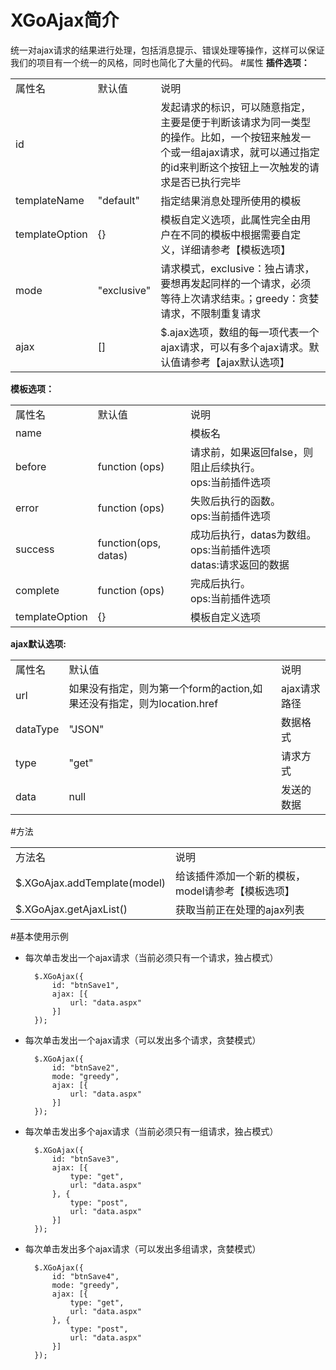 # XGoAjax简介
统一对ajax请求的结果进行处理，包括消息提示、错误处理等操作，这样可以保证我们的项目有一个统一的风格，同时也简化了大量的代码。
#属性
**插件选项：**

<table>
<tr>
<td>属性名</td>
<td>默认值</td>
<td>说明</td>
</tr>
<tr>
<td>id</td>
<td></td>
<td>发起请求的标识，可以随意指定，主要是便于判断该请求为同一类型的操作。比如，一个按钮来触发一个或一组ajax请求，就可以通过指定的id来判断这个按钮上一次触发的请求是否已执行完毕</td>
</tr>
<tr>
<td>templateName</td>
<td>"default"</td>
<td>
指定结果消息处理所使用的模板
</td>
</tr>
<tr>
<td>templateOption</td>
<td>{}</td>
<td>
模板自定义选项，此属性完全由用户在不同的模板中根据需要自定义，详细请参考【模板选项】
</td>
</tr>
<tr>
<td>mode</td>
<td>"exclusive"</td>
<td>
请求模式，exclusive：独占请求，要想再发起同样的一个请求，必须等待上次请求结束。；greedy：贪婪请求，不限制重复请求
</td>
</tr>
<tr>
<td>ajax</td>
<td>[]</td>
<td>$.ajax选项，数组的每一项代表一个ajax请求，可以有多个ajax请求。默认值请参考【ajax默认选项】</td>
</tr>
</table>

**模板选项：**
<table>
<tr>
<td>属性名</td>
<td>默认值</td>
<td>说明</td>
</tr>
<tr>
<td>name</td>
<td></td>
<td>模板名</td>
</tr>
<tr>
<td>before</td>
<td>function (ops)</td>
<td>
请求前，如果返回false，则阻止后续执行。
<br/>
ops:当前插件选项
</td>
</tr>
<tr>
<td>error</td>
<td>function (ops)</td>
<td>
失败后执行的函数。
<br/>
ops:当前插件选项
</td>
</tr>
<tr>
<td>success</td>
<td>function(ops, datas)</td>
<td>
成功后执行，datas为数组。
<br/>
ops:当前插件选项
<br/>
datas:请求返回的数据
</td>
</tr>
<tr>
<td>complete</td>
<td>function (ops)</td>
<td>完成后执行。
<br/>
ops:当前插件选项
</td>
</tr>
<tr>
<td>templateOption</td>
<td>{}</td>
<td>模板自定义选项</td>
</tr>
</table>

**ajax默认选项:**
<table>
<tr>
<td>属性名</td>
<td>默认值</td>
<td>说明</td>
</tr>
<tr>
<td>url</td>
<td>如果没有指定，则为第一个form的action,如果还没有指定，则为location.href</td>
<td>ajax请求路径</td>
</tr>
<tr>
<td>dataType</td>
<td>"JSON"</td>
<td>数据格式</td>
</tr>
<tr>
<td>type</td>
<td>"get"</td>
<td>请求方式</td>
</tr>
<tr>
<td>data</td>
<td>null</td>
<td>发送的数据</td>
</tr>

</table>

#方法
<table>
<tr>
<td>方法名</td>
<td>说明</td>
</tr>
<tr>
<td>$.XGoAjax.addTemplate(model)</td>
<td>给该插件添加一个新的模板，model请参考【模板选项】</td>
</tr>
<tr>
<td>$.XGoAjax.getAjaxList()</td>
<td>获取当前正在处理的ajax列表</td>
</tr>
</table>

#基本使用示例
- 每次单击发出一个ajax请求（当前必须只有一个请求，独占模式）

        $.XGoAjax({
            id: "btnSave1",
            ajax: [{
                url: "data.aspx"
            }]
        });

- 每次单击发出一个ajax请求（可以发出多个请求，贪婪模式）

        $.XGoAjax({
            id: "btnSave2",
            mode: "greedy",
            ajax: [{
                url: "data.aspx"
            }]
        });

- 每次单击发出多个ajax请求（当前必须只有一组请求，独占模式）

        $.XGoAjax({
            id: "btnSave3",
            ajax: [{
                type: "get",
                url: "data.aspx"
            }, {
                type: "post",
                url: "data.aspx"
            }]
        });

- 每次单击发出多个ajax请求（可以发出多组请求，贪婪模式）

        $.XGoAjax({
            id: "btnSave4",
            mode: "greedy",
            ajax: [{
                type: "get",
                url: "data.aspx"
            }, {
                type: "post",
                url: "data.aspx"
            }]
        });